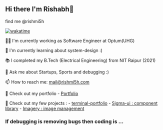 ## Hi there I'm Rishabh👋
find me @rishmi5h


 [![wakatime](https://wakatime.com/badge/user/077cd7e0-9154-437d-ad33-f3f94fe83433.svg)](https://wakatime.com/@077cd7e0-9154-437d-ad33-f3f94fe83433)

🧑‍💻 I'm currently working as Software Engineer at Optum(UHG) 

🌱 I'm currently learning about system-design :)

📚 I completed my B.Tech (Electrical Engineering) from NIT Raipur (2021)

💬 Ask me about Startups, Sports and debugging :)

📫 How to reach me: mail@rishmi5h.com

💼 Check out my portfolio - [Portfolio](https://rishmi5h.com/)

🚀 Check out my few projects : - [terminal-portfolio](https://terminal.rishmi5h.com/)
                             -  [Sigma-ui : component library](https://sigma-ui.rishmi5h.com/)
                           -  [Imagery : image management](https://imagery.rishmi5h.com)

### If debugging is removing bugs then coding is ...  
